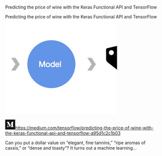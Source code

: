 Predicting the price of wine with the Keras Functional API and TensorFlow

Predicting the price of wine with the Keras Functional API and TensorFlow
![](../_resources/0e4f94b4c2bf74ba03c804bcb0349a9e.png)

![](../_resources/a59c6579e2ce83f917bf56063cfff56c.png)https://medium.com/tensorflow/predicting-the-price-of-wine-with-the-keras-functional-api-and-tensorflow-a95d1c2c1b03

Can you put a dollar value on “elegant, fine tannins,” “ripe aromas of cassis,” or “dense and toasty”? It turns out a machine learning…